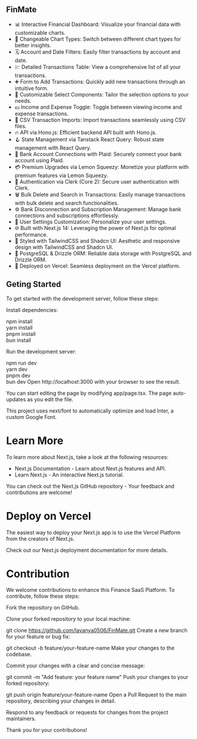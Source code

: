 ## FinMate
* 📊 Interactive Financial Dashboard: Visualize your financial data with customizable charts.
* 🔁 Changeable Chart Types: Switch between different chart types for better insights.
* 🗓 Account and Date Filters: Easily filter transactions by account and date.
* 💹 Detailed Transactions Table: View a comprehensive list of all your transactions.
* ➕ Form to Add Transactions: Quickly add new transactions through an intuitive form.
* 🧩 Customizable Select Components: Tailor the selection options to your needs.
* 💵 Income and Expense Toggle: Toggle between viewing income and expense transactions.
* 🔄 CSV Transaction Imports: Import transactions seamlessly using CSV files.
* 🔥 API via Hono.js: Efficient backend API built with Hono.js.
* 🪝 State Management via Tanstack React Query: Robust state management with React Query.
* 🔗 Bank Account Connections with Plaid: Securely connect your bank account using Plaid.
* 💳 Premium Upgrades via Lemon Squeezy: Monetize your platform with premium features via Lemon Squeezy.
* 🔐 Authentication via Clerk (Core 2): Secure user authentication with Clerk.
* 🗑 Bulk Delete and Search in Transactions: Easily manage transactions with bulk delete and search functionalities.
* ⚙️ Bank Disconnection and Subscription Management: Manage bank connections and subscriptions effortlessly.
* 👤 User Settings Customization: Personalize your user settings.
* 🌐 Built with Next.js 14: Leveraging the power of Next.js for optimal performance.
* 🎨 Styled with TailwindCSS and Shadcn UI: Aesthetic and responsive design with TailwindCSS and Shadcn UI.
* 💾 PostgreSQL & Drizzle ORM: Reliable data storage with PostgreSQL and Drizzle ORM.
* 🚀 Deployed on Vercel: Seamless deployment on the Vercel platform.

## Geting Started

To get started with the development server, follow these steps:

Install dependencies:

npm install \
yarn install\
pnpm install \
bun install 

Run the development server:

npm run dev \
yarn dev \
pnpm dev \
bun dev 
Open http://localhost:3000 with your browser to see the result. 

You can start editing the page by modifying app/page.tsx. The page auto-updates as you edit the file.

This project uses next/font to automatically optimize and load Inter, a custom Google Font.

# Learn More

To learn more about Next.js, take a look at the following resources:

* Next.js Documentation - Learn about Next.js features and API.
* Learn Next.js - An interactive Next.js tutorial.

You can check out the Next.js GitHub repository - Your feedback and contributions are welcome!


# Deploy on Vercel

The easiest way to deploy your Next.js app is to use the Vercel Platform from the creators of Next.js.

Check out our Next.js deployment documentation for more details.

# Contribution 

We welcome contributions to enhance this Finance SaaS Platform. To contribute, follow these steps:

Fork the repository on GitHub.

Clone your forked repository to your local machine:

git clone https://github.com/lavanya0506/FinMate.git
Create a new branch for your feature or bug fix:

git checkout -b feature/your-feature-name
Make your changes to the codebase.

Commit your changes with a clear and concise message:

git commit -m "Add feature: your feature name"
Push your changes to your forked repository:

git push origin feature/your-feature-name
Open a Pull Request to the main repository, describing your changes in detail.

Respond to any feedback or requests for changes from the project maintainers.

Thank you for your contributions!

